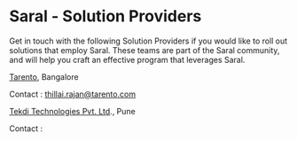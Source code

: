 # Saral - Solution Providers

Get in touch with the following Solution Providers if you would like to roll out solutions that employ Saral. These teams are part of the Saral community, and will help you craft an effective program that leverages Saral.



[Tarento](https://www.tarento.com), Bangalore

Contact : thillai.rajan@tarento.com



[Tekdi Technologies Pvt. Ltd](https://www.tekdi.net)., Pune

Contact : &#x20;







